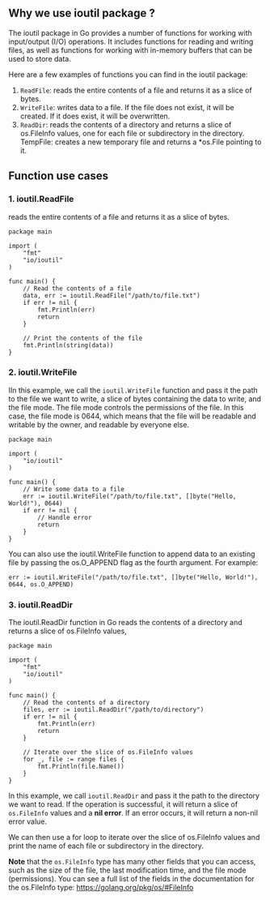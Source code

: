 ## Why we use ioutil package ?

The ioutil package in Go provides a number of functions for working with input/output (I/O) operations. It includes functions for reading and writing files, as well as functions for working with in-memory buffers that can be used to store data.

Here are a few examples of functions you can find in the ioutil package:

1. `ReadFile`: reads the entire contents of a file and returns it as a slice of bytes.
2. `WriteFile`: writes data to a file. If the file does not exist, it will be created. If it does exist, it will be overwritten.
3. `ReadDir`: reads the contents of a directory and returns a slice of os.FileInfo values, one for each file or subdirectory in the directory.
   TempFile: creates a new temporary file and returns a \*os.File pointing to it.

## Function use cases

### 1. ioutil.ReadFile
reads the entire contents of a file and returns it as a slice of bytes.
```
package main

import (
	"fmt"
	"io/ioutil"
)

func main() {
	// Read the contents of a file
	data, err := ioutil.ReadFile("/path/to/file.txt")
	if err != nil {
		fmt.Println(err)
		return
	}

	// Print the contents of the file
	fmt.Println(string(data))
}

```

### 2. ioutil.WriteFile
IIn this example, we call the `ioutil.WriteFile` function and pass it the path to the file we want to write, a slice of bytes containing the data to write, and the file mode. The file mode controls the permissions of the file. In this case, the file mode is 0644, which means that the file will be readable and writable by the owner, and readable by everyone else.
```
package main

import (
	"io/ioutil"
)

func main() {
	// Write some data to a file
	err := ioutil.WriteFile("/path/to/file.txt", []byte("Hello, World!"), 0644)
	if err != nil {
		// Handle error
		return
	}
}
```

You can also use the ioutil.WriteFile function to append data to an existing file by passing the os.O_APPEND flag as the fourth argument. For example:
```
err := ioutil.WriteFile("/path/to/file.txt", []byte("Hello, World!"), 0644, os.O_APPEND)
```

### 3. ioutil.ReadDir
The ioutil.ReadDir function in Go reads the contents of a directory and returns a slice of os.FileInfo values,
```
package main

import (
	"fmt"
	"io/ioutil"
)

func main() {
	// Read the contents of a directory
	files, err := ioutil.ReadDir("/path/to/directory")
	if err != nil {
		fmt.Println(err)
		return
	}

	// Iterate over the slice of os.FileInfo values
	for _, file := range files {
		fmt.Println(file.Name())
	}
}
```
In this example, we call `ioutil.ReadDir` and pass it the path to the directory we want to read. If the operation is successful, it will return a slice of `os.FileInfo` values and a **nil error**. If an error occurs, it will return a non-nil error value.

We can then use a for loop to iterate over the slice of os.FileInfo values and print the name of each file or subdirectory in the directory.

**Note** that the `os.FileInfo` type has many other fields that you can access, such as the size of the file, the last modification time, and the file mode (permissions). You can see a full list of the fields in the documentation for the os.FileInfo type: https://golang.org/pkg/os/#FileInfo
